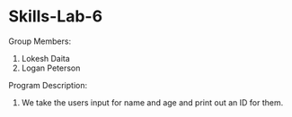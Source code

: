 # Skills-Lab-6

Group Members:
1. Lokesh Daita
2. Logan Peterson

Program Description:
1. We take the users input for name and age and print out an ID for them.
